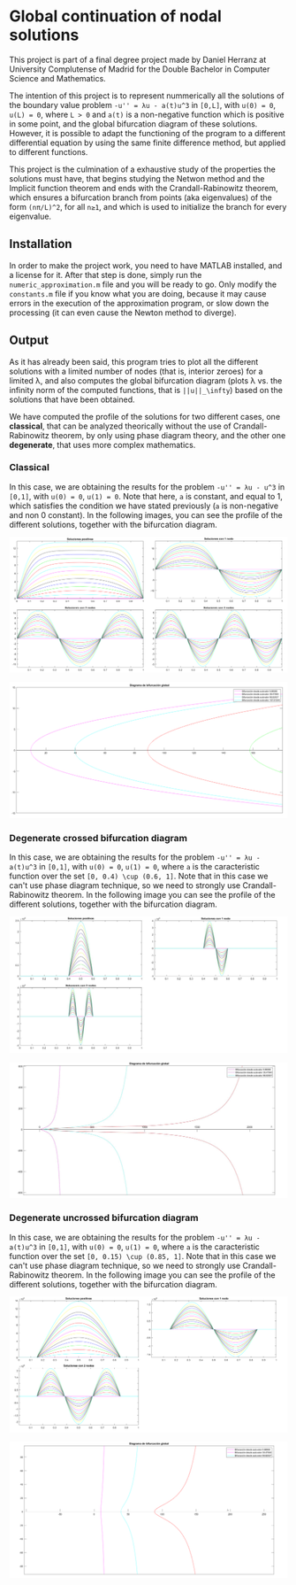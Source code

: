 # Global continuation of nodal solutions

This project is part of a final degree project made by Daniel Herranz at University Complutense of Madrid for the Double Bachelor in Computer Science and Mathematics.

The intention of this project is to represent nummerically all the solutions of the boundary value problem `-u'' = λu - a(t)u^3` in `[0,L]`, with `u(0) = 0`, `u(L) = 0`, where `L > 0` and `a(t)` is a non-negative function which is positive in some point, and the global bifurcation diagram of these solutions. However, it is possible to adapt the functioning of the program to a different differential equation by using the same finite difference method, but applied to different functions.

This project is the culmination of a exhaustive study of the properties the solutions must have, that begins studying the Netwon method and the Implicit function theorem and ends with the Crandall-Rabinowitz theorem, which ensures a bifurcation branch from points (aka eigenvalues) of the form `(nπ/L)^2`, for all `n≥1`, and which is used to initialize the branch for every eigenvalue.

## Installation
In order to make the project work, you need to have MATLAB installed, and a license for it. After that step is done, simply run the `numeric_approximation.m` file and you will be ready to go. Only modify the `constants.m` file if you know what you are doing, because it may cause errors in the execution of the approximation program, or slow down the processing (it can even cause the Newton method to diverge).

## Output
As it has already been said, this program tries to plot all the different solutions with a limited number of nodes (that is, interior zeroes) for a limited λ, and also computes the global bifurcation diagram (plots λ vs. the infinity norm of the computed functions, that is `||u||_\infty`) based on the solutions that have been obtained.

We have computed the profile of the solutions for two different cases, one <b>classical</b>, that can be analyzed theorically without the use of Crandall-Rabinowitz theorem, by only using phase diagram theory, and the other one <b>degenerate</b>, that uses more complex mathematics.

### Classical
In this case, we are obtaining the results for the problem `-u'' = λu - u^3` in `[0,1]`, with `u(0) = 0`, `u(1) = 0`. Note that here, `a` is constant, and equal to 1, which satisfies the condition we have stated previously (`a` is non-negative and non 0 constant). In the following images, you can see the profile of the different solutions, together with the bifurcation diagram.

![classical-grid-solutions](https://github.com/dhg98/global-continuation/blob/main/res/classic/grid_solutions.png)

![classical-global-bifurcation-diagram](https://github.com/dhg98/global-continuation/blob/main/res/classic/global_bifurcation_diagram.png)

### Degenerate crossed bifurcation diagram
In this case, we are obtaining the results for the problem `-u'' = λu - a(t)u^3` in `[0,1]`, with `u(0) = 0`, `u(1) = 0`, where `a` is the caracteristic function over the set `[0, 0.4) \cup (0.6, 1]`. Note that in this case we can't use phase diagram technique, so we need to strongly use Crandall-Rabinowitz theorem. In the following image you can see the profile of the different solutions, together with the bifurcation diagram.

![degenerate1-grid-solutions](https://github.com/dhg98/global-continuation/blob/main/res/degenerate_crossed/grid_solutions.jpg)

![degenerate1-global-bifurcation-diagram](https://github.com/dhg98/global-continuation/blob/main/res/degenerate_crossed/global_bifurcation_diagram.jpg)

### Degenerate uncrossed bifurcation diagram
In this case, we are obtaining the results for the problem `-u'' = λu - a(t)u^3` in `[0,1]`, with `u(0) = 0`, `u(1) = 0`, where `a` is the caracteristic function over the set `[0, 0.15) \cup (0.85, 1]`. Note that in this case we can't use phase diagram technique, so we need to strongly use Crandall-Rabinowitz theorem. In the following image you can see the profile of the different solutions, together with the bifurcation diagram.

![degenerate2-grid-solutions](https://github.com/dhg98/global-continuation/blob/main/res/degenerate_not_crossed/grid_solutions.png)

![degenerate2-global-bifurcation-diagram](https://github.com/dhg98/global-continuation/blob/main/res/degenerate_not_crossed/global_bifurcation_diagram.png)